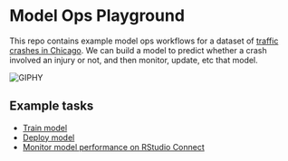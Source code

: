 
# Model Ops Playground

<!-- badges: start -->
<!-- badges: end -->

This repo contains example model ops workflows for a dataset of [traffic crashes in Chicago](https://data.cityofchicago.org/Transportation/Traffic-Crashes-Crashes/85ca-t3if). We can build a model to predict whether a crash involved an injury or not, and then monitor, update, etc that model.

![GIPHY](https://media.giphy.com/media/l0HlKQPTHOGNUPTZm/giphy.gif)

## Example tasks

- [Train model](https://github.com/tidymodels/modelops-playground/blob/master/train-model/train.md)
- [Deploy model](https://colorado.rstudio.com/rsc/traffic-crashes/)
- [Monitor model performance on RStudio Connect](https://colorado.rstudio.com/rsc/traffic-crash-monitor/monitor.html)
